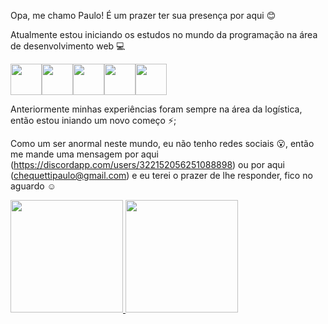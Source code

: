 Opa, me chamo Paulo!
É um prazer ter sua presença por aqui 😊


  Atualmente estou iniciando os estudos no mundo da programação na área de desenvolvimento web 💻 

<img src="https://cdn.jsdelivr.net/gh/devicons/devicon/icons/html5/html5-original.svg" width="50" height="50"/><img src="https://cdn.jsdelivr.net/gh/devicons/devicon/icons/css3/css3-original.svg" width="50" height="50"/><img src="https://cdn.jsdelivr.net/gh/devicons/devicon/icons/javascript/javascript-original.svg" width="50" height="50" /><img src="https://cdn.jsdelivr.net/gh/devicons/devicon/icons/git/git-plain.svg" width="50" height="50" /><img src="https://cdn.jsdelivr.net/gh/devicons/devicon/icons/github/github-original.svg" width="50" height="50" />

Anteriormente minhas experiências foram sempre na área da logística, então estou iniando um novo começo ⚡;

Como um ser anormal neste mundo, eu não tenho redes sociais 😮, então me mande uma mensagem por aqui (https://discordapp.com/users/322152056251088898) ou por aqui (chequettipaulo@gmail.com)  e eu terei o prazer de lhe responder, fico no aguardo ☺️

<div>
<a href="https://github.com/Paulo-Chequetti">
<img height="180em" src="https://github-readme-stats.vercel.app/api/top-langs/?username=PauloChequetti&layout=compact&langs_count=7&theme=dracula"/>
<img height="180em" src="https://github-readme-stats.vercel.app/api?username=PauloChequetti&show_icons=true&theme=dracula&include_all_commits=true&count_private=true"/>
</div>

